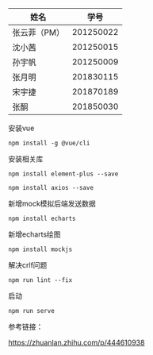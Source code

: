| 姓名      | 学号        |  
|---------|-----------|
| 张云菲（PM） | 201250022 |
| 沈小茜     | 201250015 |
| 孙宇帆     | 201250009 |
| 张月明     | 201830115 |
| 宋宇捷     | 201870189 |
| 张酮     | 201850030 |

安装vue

```
npm install -g @vue/cli
```

安装相关库

```
npm install element-plus --save

npm install axios --save
```
新增mock模拟后端发送数据
```
npm install echarts
```


新增echarts绘图
```
npm install mockjs
```
解决crlf问题

```
npm run lint --fix
```
启动

```
npm run serve
```

参考链接：

https://zhuanlan.zhihu.com/p/444610938
